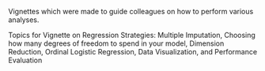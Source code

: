 Vignettes which were made to guide colleagues on how to perform various analyses.

Topics for Vignette on Regression Strategies: Multiple Imputation, Choosing how many degrees of freedom to spend in your model, Dimension Reduction, Ordinal Logistic Regression, Data Visualization, and Performance Evaluation
